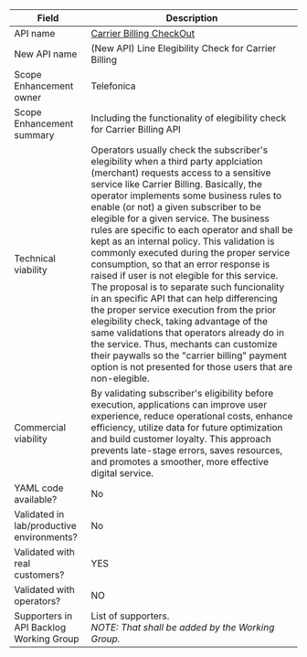 
| **Field** | Description | 
| ---- | ----- |
| API name | [Carrier Billing CheckOut](https://github.com/camaraproject/CarrierBillingCheckOut) |
| New API name | (New API) Line Elegibility Check for Carrier Billing |
| Scope Enhancement owner | Telefonica |
| Scope Enhancement summary | Including the functionality of elegibility check for Carrier Billing API |
| Technical viability | Operators usually check the subscriber's elegibility when a third party applciation (merchant) requests access to a sensitive service like Carrier Billing. Basically, the operator implements some business rules to enable (or not) a given subscriber to be elegible for a given service. The business rules are specific to each operator and shall be kept as an internal policy. This validation is commonly executed during the proper service consumption, so that an error response is raised if user is not elegible for this service. The proposal is to separate such funcionality in an specific API that can help differencing the proper service execution from the prior elegibility check, taking advantage of the same validations that operators already do in the service. Thus, mechants can customize their paywalls so the "carrier billing" payment option is not presented for those users that are non-elegible.|
| Commercial viability | By validating subscriber's eligibility before execution, applications can improve user experience, reduce operational costs, enhance efficiency, utilize data for future optimization and build customer loyalty. This approach prevents late-stage errors, saves resources, and promotes a smoother, more effective digital service.|
| YAML code available? | No |
| Validated in lab/productive environments? | No |
| Validated with real customers? | YES |
| Validated with operators? |  NO|
| Supporters in API Backlog Working Group | List of supporters. <br><em> NOTE: That shall be added by the Working Group. </em> |
